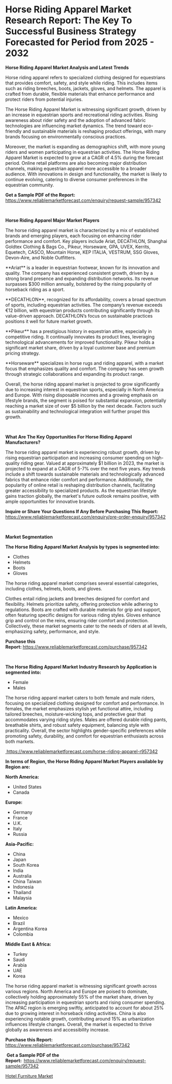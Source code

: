<p><h1>Horse Riding Apparel Market Research Report: The Key To Successful Business Strategy Forecasted for Period from 2025 - 2032</h1></p><p><strong>Horse Riding Apparel Market Analysis and Latest Trends</strong></p>
<p><p>Horse riding apparel refers to specialized clothing designed for equestrians that provides comfort, safety, and style while riding. This includes items such as riding breeches, boots, jackets, gloves, and helmets. The apparel is crafted from durable, flexible materials that enhance performance and protect riders from potential injuries.</p><p>The Horse Riding Apparel Market is witnessing significant growth, driven by an increase in equestrian sports and recreational riding activities. Rising awareness about rider safety and the adoption of advanced fabric technologies are influencing market dynamics. The trend toward eco-friendly and sustainable materials is reshaping product offerings, with many brands focusing on environmentally conscious practices.</p><p>Moreover, the market is expanding as demographics shift, with more young riders and women participating in equestrian activities. The Horse Riding Apparel Market is expected to grow at a CAGR of 4.5% during the forecast period. Online retail platforms are also becoming major distribution channels, making equestrian apparel more accessible to a broader audience. With innovations in design and functionality, the market is likely to continue evolving, catering to diverse consumer preferences in the equestrian community.</p></p>
<p><strong>Get a Sample PDF of the Report:&nbsp;</strong> <a href="https://www.reliablemarketforecast.com/enquiry/request-sample/957342?utm_campaign=2268&utm_medium=2&utm_source=Github&utm_content=ia&utm_term=08022025&utm_id=horse-riding-apparel">https://www.reliablemarketforecast.com/enquiry/request-sample/957342</a></p>
<p>&nbsp;</p>
<p><strong>Horse Riding Apparel Major Market Players</strong></p>
<p><p>The horse riding apparel market is characterized by a mix of established brands and emerging players, each focusing on enhancing rider performance and comfort. Key players include Ariat, DECATHLON, Shanghai Goldtex Clothing & Bags Co., Pikeur, Horseware, GPA, UVEX, Kerrits, Equetech, CASCO, Mountain Horse, KEP ITALIA, VESTRUM, SSG Gloves, Devon-Aire, and Noble Outfitters.</p><p>**Ariat** is a leader in equestrian footwear, known for its innovation and quality. The company has experienced consistent growth, driven by a strong brand presence and expanding distribution networks. Its revenue surpasses $300 million annually, bolstered by the rising popularity of horseback riding as a sport.</p><p>**DECATHLON**, recognized for its affordability, covers a broad spectrum of sports, including equestrian activities. The company’s revenue exceeds €12 billion, with equestrian products contributing significantly through its value-driven approach. DECATHLON’s focus on sustainable practices positions it well for future market growth.</p><p>**Pikeur** has a prestigious history in equestrian attire, especially in competitive riding. It continually innovates its product lines, leveraging technological advancements for improved functionality. Pikeur holds a significant market share, driven by a loyal customer base and premium pricing strategy.</p><p>**Horseware** specializes in horse rugs and riding apparel, with a market focus that emphasizes quality and comfort. The company has seen growth through strategic collaborations and expanding its product range.</p><p>Overall, the horse riding apparel market is projected to grow significantly due to increasing interest in equestrian sports, especially in North America and Europe. With rising disposable incomes and a growing emphasis on lifestyle brands, the segment is poised for substantial expansion, potentially reaching a market size of over $5 billion by the next decade. Factors such as sustainability and technological integration will further propel this growth.</p></p>
<p>&nbsp;</p>
<p><strong>What Are The Key Opportunities For Horse Riding Apparel Manufacturers?</strong></p>
<p><p>The horse riding apparel market is experiencing robust growth, driven by rising equestrian participation and increasing consumer spending on high-quality riding gear. Valued at approximately $1 billion in 2023, the market is projected to expand at a CAGR of 5-7% over the next five years. Key trends include a shift towards sustainable materials and technologically advanced fabrics that enhance rider comfort and performance. Additionally, the popularity of online retail is reshaping distribution channels, facilitating greater accessibility to specialized products. As the equestrian lifestyle gains traction globally, the market's future outlook remains positive, with ample opportunities for innovative brands.</p></p>
<p><strong>Inquire or Share Your Questions If Any Before Purchasing This Report:</strong> <a href="https://www.reliablemarketforecast.com/enquiry/pre-order-enquiry/957342?utm_campaign=2268&utm_medium=2&utm_source=Github&utm_content=ia&utm_term=08022025&utm_id=horse-riding-apparel">https://www.reliablemarketforecast.com/enquiry/pre-order-enquiry/957342</a></p>
<p>&nbsp;</p>
<p><strong>Market Segmentation</strong></p>
<p><strong>The Horse Riding Apparel Market Analysis by types is segmented into:</strong></p>
<p><ul><li>Clothes</li><li>Helmets</li><li>Boots</li><li>Gloves</li></ul></p>
<p><p>The horse riding apparel market comprises several essential categories, including clothes, helmets, boots, and gloves. </p><p>Clothes entail riding jackets and breeches designed for comfort and flexibility. Helmets prioritize safety, offering protection while adhering to regulations. Boots are crafted with durable materials for grip and support, often featuring specific designs for various riding styles. Gloves enhance grip and control on the reins, ensuring rider comfort and protection. Collectively, these market segments cater to the needs of riders at all levels, emphasizing safety, performance, and style.</p></p>
<p><strong>Purchase this Report:&nbsp;</strong><a href="https://www.reliablemarketforecast.com/purchase/957342?utm_campaign=2268&utm_medium=2&utm_source=Github&utm_content=ia&utm_term=08022025&utm_id=horse-riding-apparel">https://www.reliablemarketforecast.com/purchase/957342</a></p>
<p>&nbsp;</p>
<p><strong>The Horse Riding Apparel Market Industry Research by Application is segmented into:</strong></p>
<p><ul><li>Female</li><li>Males</li></ul></p>
<p><p>The horse riding apparel market caters to both female and male riders, focusing on specialized clothing designed for comfort and performance. In females, the market emphasizes stylish yet functional attire, including tailored breeches, moisture-wicking tops, and protective gear that accommodates varying riding styles. Males are offered durable riding pants, breathable shirts, and robust safety equipment, balancing style with practicality. Overall, the sector highlights gender-specific preferences while promoting safety, durability, and comfort for equestrian enthusiasts across both markets.</p></p>
<p><a href="https://www.reliablemarketforecast.com/horse-riding-apparel-r957342?utm_campaign=2268&utm_medium=2&utm_source=Github&utm_content=ia&utm_term=08022025&utm_id=horse-riding-apparel">&nbsp;https://www.reliablemarketforecast.com/horse-riding-apparel-r957342</a></p>
<p><strong>In terms of Region, the Horse Riding Apparel Market Players available by Region are:</strong></p>
<p>
    <p> <strong> North America: </strong>
        <ul>
            <li>United States</li>
            <li>Canada</li>
        </ul>
        </p> 
    <p> <strong> Europe: </strong>
        <ul>
            <li>Germany</li>
            <li>France</li>
            <li>U.K.</li>
            <li>Italy</li>
            <li>Russia</li>
        </ul>
        </p> 
    <p> <strong> Asia-Pacific: </strong>
        <ul>
            <li>China</li>
            <li>Japan</li>
            <li>South Korea</li>
            <li>India</li>
            <li>Australia</li>
            <li>China Taiwan</li>
            <li>Indonesia</li>
            <li>Thailand</li>
            <li>Malaysia</li>
        </ul>
        </p> 
    <p> <strong> Latin America: </strong>
        <ul>
            <li>Mexico</li>
            <li>Brazil</li>
            <li>Argentina Korea</li>
            <li>Colombia</li>
        </ul>
        </p> 
    <p> <strong> Middle East & Africa: </strong>
        <ul>
            <li>Turkey</li>
            <li>Saudi</li>
            <li>Arabia</li>
            <li>UAE</li>
            <li>Korea</li>
        </ul>
    </p>
    </p>
<p><p>The horse riding apparel market is witnessing significant growth across various regions. North America and Europe are poised to dominate, collectively holding approximately 55% of the market share, driven by increasing participation in equestrian sports and rising consumer spending. The APAC region is emerging swiftly, anticipated to account for about 25% due to growing interest in horseback riding activities. China is also experiencing notable growth, contributing around 15% as urbanization influences lifestyle changes. Overall, the market is expected to thrive globally as awareness and accessibility increase.</p></p>
<p><strong>Purchase this Report: </strong><a href="https://www.reliablemarketforecast.com/purchase/957342?utm_campaign=2268&utm_medium=2&utm_source=Github&utm_content=ia&utm_term=08022025&utm_id=horse-riding-apparel">https://www.reliablemarketforecast.com/purchase/957342</a></p>
<p>&nbsp;<strong>Get a Sample PDF of the Report:&nbsp;&nbsp;</strong><a href="https://www.reliablemarketforecast.com/enquiry/request-sample/957342?utm_campaign=2268&utm_medium=2&utm_source=Github&utm_content=ia&utm_term=08022025&utm_id=horse-riding-apparel">https://www.reliablemarketforecast.com/enquiry/request-sample/957342</a></p>
<p><strong></strong></p>
<p><p><a href="https://github.com/rileymgdorcas/Market-Research-Report-List-1/blob/main/hotel-furniture-market.md?utm_campaign=2268&utm_medium=2&utm_source=Github&utm_content=ia&utm_term=08022025&utm_id=horse-riding-apparel">Hotel Furniture Market</a></p></p>